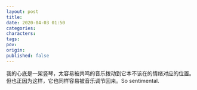 ```yaml
---
layout: post
title: 
date: 2020-04-03 01:50
categories: 
characters: 
tags: 
pov: 
origin: 
published: false
---
```


我的心底是一架竖琴，太容易被共鸣的音乐拨动到它本不该在的情绪对应的位置。但也正因为这样，它也同样容易被音乐调节回来。So sentimental.
